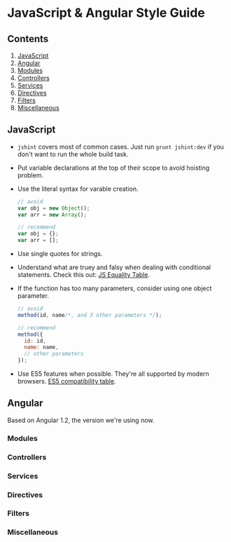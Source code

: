 # JavaScript & Angular Style Guide

## Contents

1. [JavaScript](#javascript)
2. [Angular](#angular)
  1. [Modules](#modules)
  2. [Controllers](#controllers)
  3. [Services](#services)
  4. [Directives](#directives)
  5. [Filters](#filters)
  6. [Miscellaneous](#miscellaneous)

## JavaScript

- `jshint` covers most of common cases. Just run `grunt jshint:dev` if you don't want to run the whole build task.
- Put variable declarations at the top of their scope to avoid hoisting problem.
- Use the literal syntax for varable creation.
  ```js
  // avoid
  var obj = new Object();
  var arr = new Array();

  // recommend
  var obj = {};
  var arr = [];
  ```

- Use single quotes for strings.
- Understand what are truey and falsy when dealing with conditional statements. Check this out: [JS Equality Table](http://dorey.github.io/JavaScript-Equality-Table/).
- If the function has too many parameters, consider using one object parameter.
  ```js
  // avoid
  method(id, name/*, and 3 other parameters */);

  // recommend
  method({
    id: id,
    name: name,
    // other parameters
  });
  ```

- Use ES5 features when possible. They're all supported by modern browsers. [ES5 compatibility table](http://kangax.github.io/compat-table/es5/).

## Angular

Based on Angular 1.2, the version we're using now.

### Modules
### Controllers
### Services
### Directives
### Filters
### Miscellaneous
